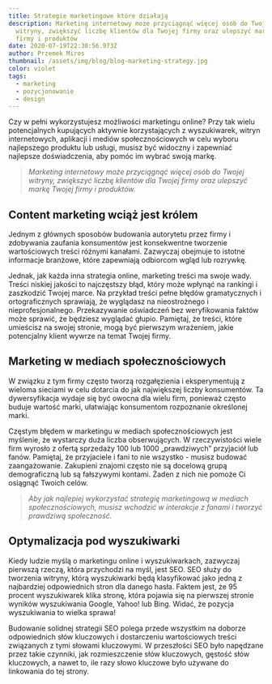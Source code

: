 ```yaml
---
title: Strategie marketingowe które działają
description: Marketing internetowy może przyciągnąć więcej osób do Twojej
  witryny, zwiększyć liczbę klientów dla Twojej firmy oraz ulepszyć markę Twojej
  firmy i produktów
date: 2020-07-19T22:30:56.973Z
author: Przemek Miros
thumbnail: /assets/img/blog/blog-marketing-strategy.jpg
color: violet
tags:
  - marketing
  - pozycjonowanie
  - design
---
```


Czy w pełni wykorzystujesz możliwości marketingu online? Przy tak wielu potencjalnych kupujących aktywnie korzystających z wyszukiwarek, witryn internetowych, aplikacji i mediów społecznościowych w celu wyboru najlepszego produktu lub usługi, musisz być widoczny i zapewniać najlepsze doświadczenia, aby pomóc im wybrać swoją markę.

> *Marketing internetowy może przyciągnąć więcej osób do Twojej witryny, zwiększyć liczbę klientów dla Twojej firmy oraz ulepszyć markę Twojej firmy i produktów.*

## Content marketing wciąż jest królem

Jednym z głównych sposobów budowania autorytetu przez firmy i zdobywania zaufania konsumentów jest konsekwentne tworzenie wartościowych treści różnymi kanałami. Zazwyczaj obejmuje to istotne informacje branżowe, które zapewniają odbiorcom wgląd lub rozrywkę.

Jednak, jak każda inna strategia online, marketing treści ma swoje wady. Treści niskiej jakości to najczęstszy błąd, który może wpłynąć na rankingi i zaszkodzić Twojej marce. Na przykład treści pełne błędów gramatycznych i ortograficznych sprawiają, że wyglądasz na nieostrożnego i nieprofesjonalnego. Przekazywanie oświadczeń bez weryfikowania faktów może sprawić, że będziesz wyglądać głupio. Pamiętaj, że treści, które umieścisz na swojej stronie, mogą być pierwszym wrażeniem, jakie potencjalny klient wywrze na temat Twojej firmy.

## Marketing w mediach społecznościowych

W związku z tym firmy często tworzą rozgałęzienia i eksperymentują z wieloma sieciami w celu dotarcia do jak największej liczby konsumentów. Ta dywersyfikacja wydaje się być owocna dla wielu firm, ponieważ często buduje wartość marki, ułatwiając konsumentom rozpoznanie określonej marki.

Częstym błędem w marketingu w mediach społecznościowych jest myślenie, że wystarczy duża liczba obserwujących. W rzeczywistości wiele firm wyrosło z ofertą sprzedaży 100 lub 1000 „prawdziwych” przyjaciół lub fanów. Pamiętaj, że przyjaciele i fani to nie wszystko - musisz budować zaangażowanie. Zakupieni znajomi często nie są docelową grupą demograficzną lub są fałszywymi kontami. Żaden z nich nie pomoże Ci osiągnąć Twoich celów.

> *Aby jak najlepiej wykorzystać strategię marketingową w mediach społecznościowych, musisz wchodzić w interakcje z fanami i tworzyć prawdziwą społeczność.*

## Optymalizacja pod wyszukiwarki

Kiedy ludzie myślą o marketingu online i wyszukiwarkach, zazwyczaj pierwszą rzeczą, która przychodzi na myśl, jest SEO. SEO służy do tworzenia witryny, którą wyszukiwarki będą klasyfikować jako jedną z najbardziej odpowiednich stron dla danego hasła. Faktem jest, że 95 procent wyszukiwarek klika stronę, która pojawia się na pierwszej stronie wyników wyszukiwania Google, Yahoo! lub Bing. Widać, że pozycja wyszukiwania to wielka sprawa!

Budowanie solidnej strategii SEO polega przede wszystkim na doborze odpowiednich słów kluczowych i dostarczeniu wartościowych treści związanych z tymi słowami kluczowymi. W przeszłości SEO było napędzane przez takie czynniki, jak rozmieszczenie słów kluczowych, gęstość słów kluczowych, a nawet to, ile razy słowo kluczowe było używane do linkowania do tej strony.